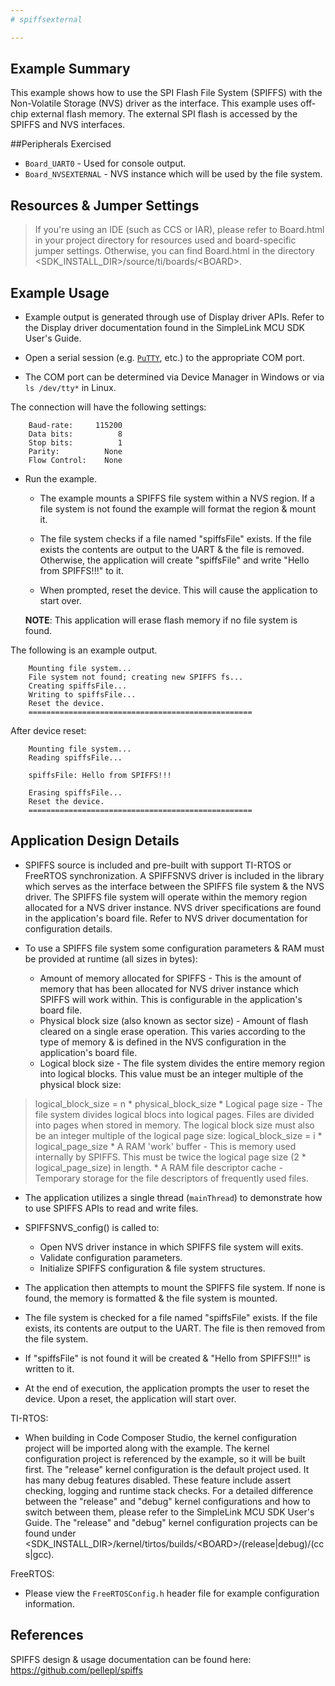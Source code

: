 ```yaml
---
# spiffsexternal

---
```


## Example Summary

This example shows how to use the SPI Flash File System (SPIFFS) with the
Non-Volatile Storage (NVS) driver as the interface. This example uses off-chip
external flash memory. The external SPI flash is accessed by the SPIFFS and NVS
interfaces.

##Peripherals Exercised

* `Board_UART0` - Used for console output.
* `Board_NVSEXTERNAL` - NVS instance which will be used by the file system.

## Resources & Jumper Settings

> If you're using an IDE (such as CCS or IAR), please refer to Board.html in
 your project directory for resources used and board-specific jumper settings.
 Otherwise, you can find Board.html in the directory
 &lt;SDK_INSTALL_DIR&gt;/source/ti/boards/&lt;BOARD&gt;.

## Example Usage

* Example output is generated through use of Display driver APIs. Refer to the
Display driver documentation found in the  SimpleLink MCU SDK User's Guide.

* Open a serial session (e.g. [`PuTTY`](http://www.putty.org/ "PuTTY's
 Homepage"), etc.) to the appropriate COM port.
* The COM port can be determined via Device Manager in Windows or via
 `ls /dev/tty*` in Linux.

The connection will have the following settings:
```
    Baud-rate:     115200
    Data bits:          8
    Stop bits:          1
    Parity:          None
    Flow Control:    None
```

* Run the example.
    * The example mounts a SPIFFS file system within a NVS region.  If a file
system is not found the example will format the region & mount it.

    * The file system checks if a file named "spiffsFile" exists.  If the file
exists the contents are output to the UART & the file is removed.  Otherwise,
the application will create "spiffsFile" and write "Hello from SPIFFS!!!" to it.

    * When prompted, reset the device. This will cause the application to start
over.


    __NOTE__: This application will erase flash memory if no file system is found.


The following is an example output.
```
    Mounting file system...
    File system not found; creating new SPIFFS fs...
    Creating spiffsFile...
    Writing to spiffsFile...
    Reset the device.
    ==================================================
```
After device reset:
```
    Mounting file system...
    Reading spiffsFile...

    spiffsFile: Hello from SPIFFS!!!

    Erasing spiffsFile...
    Reset the device.
    ==================================================
```


## Application Design Details

* SPIFFS source is included and pre-built with support TI-RTOS or FreeRTOS
synchronization.  A SPIFFSNVS driver is included in the library which serves as
the interface between the SPIFFS file system & the NVS driver.  The SPIFFS file
system will operate within the memory region allocated for a NVS driver
instance.  NVS driver specifications are found in the application's board file.
Refer to NVS driver documentation for configuration details.

* To use a SPIFFS file system some configuration parameters & RAM must be
provided at runtime (all sizes in bytes):
    * Amount of memory allocated for SPIFFS - This is the amount of memory that
has been allocated for NVS driver instance which SPIFFS will work within.  This
is configurable in the application's board file.
    * Physical block size (also known as sector size) - Amount of flash cleared
on a single erase operation.  This varies according to the type of memory & is
defined in the NVS configuration in the application's board file.
    * Logical block size - The file system divides the entire memory region into
logical blocks.  This value must be an integer multiple of the physical block
size:
> logical_block_size = n * physical_block_size
    * Logical page size - The file system divides logical blocs into logical
pages.  Files are divided into pages when stored in memory.  The logical block
size must also be an integer multiple of the logical page size:
> logical_block_size = i * logical_page_size
    * A RAM 'work' buffer - This is memory used internally by SPIFFS.  This must
be twice the logical page size (2 * logical_page_size) in length.
    * A RAM file descriptor cache - Temporary storage for the file descriptors
of frequently used files.

* The application utilizes a single thread (`mainThread`) to demonstrate how to
use SPIFFS APIs to read and write files.

* SPIFFSNVS_config() is called to:
    * Open NVS driver instance in which SPIFFS file system will exits.
    * Validate configuration parameters.
    * Initialize SPIFFS configuration & file system structures.

* The application then attempts to mount the SPIFFS file system.  If none is
found, the memory is formatted & the file system is mounted.

* The file system is checked for a file named "spiffsFile" exists.  If the file
exists, its contents are output to the UART.  The file is then removed from the
file system.

* If "spiffsFile" is not found it will be created & "Hello from SPIFFS!!!" is
written to it.

* At the end of execution, the application prompts the user to reset the
device. Upon a reset, the application will start over.


TI-RTOS:

* When building in Code Composer Studio, the kernel configuration project will
be imported along with the example. The kernel configuration project is
referenced by the example, so it will be built first. The "release" kernel
configuration is the default project used. It has many debug features disabled.
These feature include assert checking, logging and runtime stack checks. For a
detailed difference between the "release" and "debug" kernel configurations and
how to switch between them, please refer to the SimpleLink MCU SDK User's
Guide. The "release" and "debug" kernel configuration projects can be found
under &lt;SDK_INSTALL_DIR&gt;/kernel/tirtos/builds/&lt;BOARD&gt;/(release|debug)/(ccs|gcc).

FreeRTOS:

* Please view the `FreeRTOSConfig.h` header file for example configuration
information.

## References
SPIFFS design & usage documentation can be found here:
    https://github.com/pellepl/spiffs
